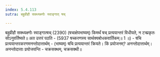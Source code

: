 ```yaml
---
index: 5.4.113
sutra: बहुव्रीहौ सक्थ्यक्ष्णोः स्वाङ्गात् षच्

---
```

बहुव्रीहौ सक्थ्यक्ष्णोः स्वाङ्गात्षच् (2390) (षचाक्षेपभाष्यम्) किमर्थं षच् प्रत्ययान्तरं विधीयते, न टच्प्रकृतः सोऽनुवर्तिष्यते॥ अत उत्तरं पठति -  (5937 षच्करणस्य सार्थक्यबोधकवार्तिकम्॥ 1 ॥) - षचि प्रत्ययान्तरकरणमनन्तोदात्तार्थम् - (भाष्यम्) षचि प्रत्ययान्तरं क्रियते। किं प्रयोजनम्? अनन्तोदात्तार्थम्। अनन्तोदात्ताः प्रयोजयन्ति - चक्रसक्थम्, चक्रसक्थी॥